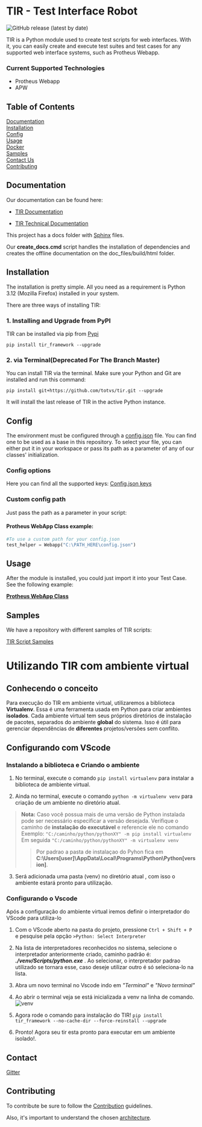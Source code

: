 
# TIR - Test Interface Robot
![GitHub release (latest by date)](https://img.shields.io/github/v/release/totvs/tir)

TIR is a Python module used to create test scripts for web interfaces. With it, you can easily create and execute test suites and test cases for any supported web interface systems, such as Protheus Webapp.

### Current Supported Technologies

- Protheus Webapp
- APW

## Table of Contents

[Documentation](#documentation)<br>
[Installation](#installation)<br>
[Config](#config)<br>
[Usage](#usage)<br>
[Docker](#docker)<br>
[Samples](#samples)<br>
[Contact Us](#contact)<br>
[Contributing](#contributing)

## Documentation
Our documentation can be found here:

- [TIR Documentation](https://totvs.github.io/tir-docs/)

- [TIR Technical Documentation](https://totvs.github.io/tir/)

This project has a docs folder with [Sphinx](http://www.sphinx-doc.org/en/master/) files.

Our **create_docs.cmd** script handles the installation of dependencies and creates the offline documentation on the doc_files/build/html folder.

## Installation

The installation is pretty simple. All you need as a requirement is Python 3.12 (Mozilla Firefox) installed in your system.

There are three ways of installing TIR:

### 1. Installing and Upgrade from PyPI

TIR can be installed via pip from [Pypi](https://pypi.org/project/tir-framework/)

```shell
pip install tir_framework --upgrade
```

### 2. via Terminal(Deprecated For The Branch Master)

You can install TIR via the terminal. Make sure your Python and Git are installed and run this command:

```shell
pip install git+https://github.com/totvs/tir.git --upgrade
```

It will install the last release of TIR in the active Python instance.

## Config

The environment must be configured through a [config.json](config.json) file.
You can find one to be used as a base in this repository. To select your file,
you can either put it in your workspace or pass its path as a parameter of any of our classes' initialization.

### Config options

Here you can find all the supported keys: [Config.json keys](https://totvs.github.io/tir/configjson)

### Custom config path

Just pass the path as a parameter in your script:

#### Protheus WebApp Class example:
```python
#To use a custom path for your config.json
test_helper = Webapp("C:\PATH_HERE\config.json")
```

## Usage

After the module is installed, you could just import it into your Test Case.
See the following example:

[**Protheus WebApp Class**](https://totvs.github.io/tir-docs/TIR/first/)


## Samples

We have a repository with different samples of TIR scripts:

[TIR Script Samples](https://github.com/totvs/tir-script-samples)


# Utilizando TIR com ambiente virtual 

## Conhecendo o conceito
Para execução do TIR em ambiente virtual, utilizaremos a biblioteca **Virtualenv**. Essa é uma ferramenta usada em Python para criar ambientes **isolados**. Cada ambiente virtual tem seus próprios diretórios de instalação de pacotes, separados do ambiente **global** do sistema. Isso é útil para gerenciar dependências de **diferentes** projetos/versões sem conflito.

## Configurando com VScode
### Instalando a biblioteca e Criando o ambiente
1. No terminal, execute o comando `pip install virtualenv` para instalar a biblioteca de ambiente virtual.

2. Ainda no terminal, execute o comando `python -m virtualenv venv` para criação de um ambiente no diretório atual.
>**Nota:** Caso você possua mais de uma versão de Python instalada pode ser necessário especificar a versão desejada. Verifique o caminho de **instalação do executável** e referencie ele no comando
Exemplo: 
`"C:/caminho/python/pythonXY" -m pip install virtualenv` 
>Em seguida
`"C:/caminho/python/pythonXY" -m virtualenv venv` 
>>Por padrao a pasta de instalaçao do Pyhon fica em **C:\Users\[user]\AppData\Local\Programs\Python\Python[version]**.
3. Será adicionada uma pasta (venv) no diretório atual , com isso o ambiente estará pronto para utilização.

### Configurando o Vscode 
Após a configuração do ambiente virtual iremos definir o interpretador do VScode para utiliza-lo
1. Com o VScode aberto na pasta do projeto, pressione `Ctrl + Shift + P` e pesquise pela opção `>Python: Select Interpreter`

2. Na lista de interpretadores reconhecidos no sistema, selecione o interpretador anteriormente criado, caminho padrão é:  **_./venv/Scripts/python.exe_** . Ao selecionar, o interpretador padrao utilizado se tornara esse, caso deseje utilizar outro é só seleciona-lo na lista.

3. Abra um novo terminal no Vscode indo em _"Terminal"_ e _"Novo terminal"_

4. Ao abrir o terminal veja se está inicializada a venv na linha de comando. ![venv](doc_files/source/img/terminal_venv.png)

5. Agora rode o comando para instalação do TIR! `pip install tir_framework --no-cache-dir --force-reinstall --upgrade`

7. Pronto! Agora seu tir esta pronto para executar em um ambiente isolado!.


## Contact

[Gitter](https://gitter.im/totvs-tir/General)

## Contributing

To contribute be sure to follow the [Contribution](CONTRIBUTING.md) guidelines.

Also, it's important to understand the chosen [architecture](https://github.com/totvs/tir/blob/master/doc_files/ARCHITECTURE.md).
